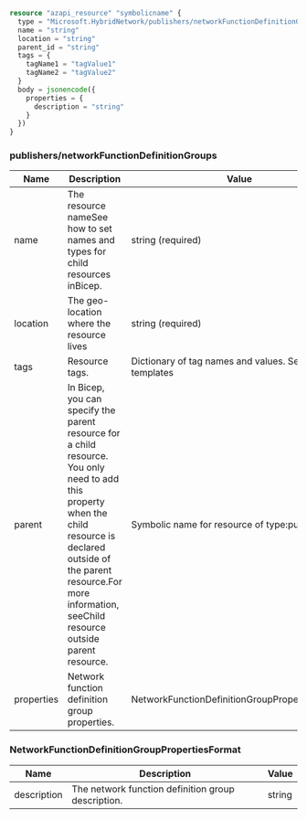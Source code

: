 ```terraform
resource "azapi_resource" "symbolicname" {
  type = "Microsoft.HybridNetwork/publishers/networkFunctionDefinitionGroups@2023-09-01"
  name = "string"
  location = "string"
  parent_id = "string"
  tags = {
    tagName1 = "tagValue1"
    tagName2 = "tagValue2"
  }
  body = jsonencode({
    properties = {
      description = "string"
    }
  })
}

```

### publishers/networkFunctionDefinitionGroups

| Name | Description | Value |
|-|-|-|
| name | The resource nameSee how to set names and types for child resources inBicep. | string (required) |
| location | The geo-location where the resource lives | string (required) |
| tags | Resource tags. | Dictionary of tag names and values. SeeTags in templates |
| parent | In Bicep, you can specify the parent resource for a child resource. You only need to add this property when the child resource is declared outside of the parent resource.For more information, seeChild resource outside parent resource. | Symbolic name for resource of type:publishers |
| properties | Network function definition group properties. | NetworkFunctionDefinitionGroupPropertiesFormat |


### NetworkFunctionDefinitionGroupPropertiesFormat

| Name | Description | Value |
|-|-|-|
| description | The network function definition group description. | string |


